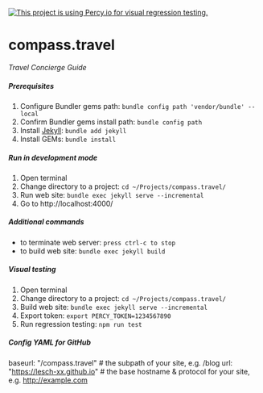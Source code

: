 [![This project is using Percy.io for visual regression testing.](https://percy.io/static/images/percy-badge.svg)](https://percy.io/3e4901a1/tatsiana.ch)

# compass.travel
*Travel Concierge Guide*

##### Prerequisites
1. Configure Bundler gems path: `bundle config path 'vendor/bundle' --local`
1. Confirm Bundler gems install path: `bundle config path`
1. Install [Jekyll](https://jekyllrb.com/): `bundle add jekyll`
1. Install GEMs: `bundle install`

##### Run in development mode
1. Open terminal
2. Change directory to a project: `cd ~/Projects/compass.travel/`
3. Run web site: `bundle exec jekyll serve --incremental`
4. Go to http://localhost:4000/

##### Additional commands
- to terminate web server: `press ctrl-c to stop`
- to build web site: `bundle exec jekyll build`

##### Visual testing
1. Open terminal
2. Change directory to a project: `cd ~/Projects/compass.travel/`
3. Build web site: `bundle exec jekyll serve --incremental`
4. Export token: `export PERCY_TOKEN=1234567890`
5. Run regression testing: `npm run test`

##### Config YAML for GitHub
baseurl: "/compass.travel" # the subpath of your site, e.g. /blog
url: "https://lesch-xx.github.io" # the base hostname & protocol for your site, e.g. http://example.com
